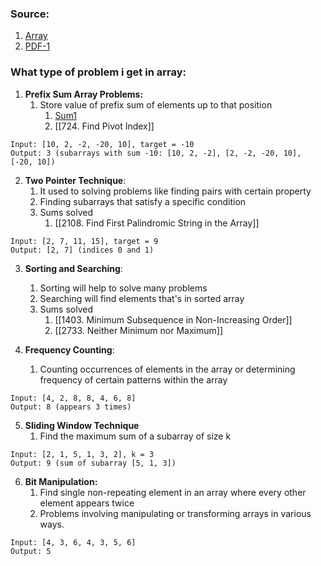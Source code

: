 
### Source:
1. [Array](https://chat.openai.com/share/762f289f-108b-43bb-9ebb-f4070ab8f215)
2. [PDF-1](https://www.rose-hulman.edu/class/cs/csse120/Resources/C/Arrays/arrayPatterns.pdf)

### What type of problem i get in array:

1. **Prefix Sum Array Problems:**
	1. Store value of prefix sum of elements up to that position
		1. [Sum1](https://leetcode.com/problems/running-sum-of-1d-array/)
		2. [[724. Find Pivot Index]]
```
Input: [10, 2, -2, -20, 10], target = -10
Output: 3 (subarrays with sum -10: [10, 2, -2], [2, -2, -20, 10], [-20, 10])

```

2. **Two Pointer Technique**:
	1. It used to solving problems like finding pairs with certain property
	2. Finding subarrays that satisfy a specific condition
	3. Sums solved
		1. [[2108. Find First Palindromic String in the Array]]
```
Input: [2, 7, 11, 15], target = 9
Output: [2, 7] (indices 0 and 1)
```

3. **Sorting and Searching**:
	1. Sorting will help to solve many problems
	2. Searching will find elements that's in sorted array
	3. Sums solved
		1. [[1403. Minimum Subsequence in Non-Increasing Order]]
		2. [[2733. Neither Minimum nor Maximum]]

4. **Frequency Counting**:
	1. Counting occurrences of elements in the array or determining frequency of certain patterns within the array
```
Input: [4, 2, 8, 8, 4, 6, 8]
Output: 8 (appears 3 times)
```

5. **Sliding Window Technique**
	1. Find the maximum sum of a subarray of size k
```
Input: [2, 1, 5, 1, 3, 2], k = 3
Output: 9 (sum of subarray [5, 1, 3])
```

6. **Bit Manipulation:**
	1. Find single non-repeating element in an array where every other element appears twice
	2. Problems involving manipulating or transforming arrays in various ways.
```
Input: [4, 3, 6, 4, 3, 5, 6]
Output: 5
```

